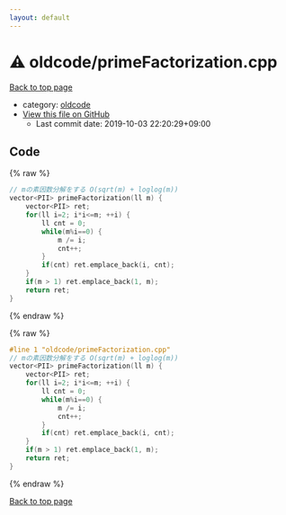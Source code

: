 ```yaml
---
layout: default
---
```


<!-- mathjax config similar to math.stackexchange -->
<script type="text/javascript" async
  src="https://cdnjs.cloudflare.com/ajax/libs/mathjax/2.7.5/MathJax.js?config=TeX-MML-AM_CHTML">
</script>
<script type="text/x-mathjax-config">
  MathJax.Hub.Config({
    TeX: { equationNumbers: { autoNumber: "AMS" }},
    tex2jax: {
      inlineMath: [ ['$','$'] ],
      processEscapes: true
    },
    "HTML-CSS": { matchFontHeight: false },
    displayAlign: "left",
    displayIndent: "2em"
  });
</script>

<script type="text/javascript" src="https://cdnjs.cloudflare.com/ajax/libs/jquery/3.4.1/jquery.min.js"></script>
<script src="https://cdn.jsdelivr.net/npm/jquery-balloon-js@1.1.2/jquery.balloon.min.js" integrity="sha256-ZEYs9VrgAeNuPvs15E39OsyOJaIkXEEt10fzxJ20+2I=" crossorigin="anonymous"></script>
<script type="text/javascript" src="../../assets/js/copy-button.js"></script>
<link rel="stylesheet" href="../../assets/css/copy-button.css" />


# :warning: oldcode/primeFactorization.cpp

<a href="../../index.html">Back to top page</a>

* category: <a href="../../index.html#bf50ccff88ac9b2562bee63cf804278c">oldcode</a>
* <a href="{{ site.github.repository_url }}/blob/master/oldcode/primeFactorization.cpp">View this file on GitHub</a>
    - Last commit date: 2019-10-03 22:20:29+09:00




## Code

<a id="unbundled"></a>
{% raw %}
```cpp
// mの素因数分解をする O(sqrt(m) + loglog(m))
vector<PII> primeFactorization(ll m) {
    vector<PII> ret;
    for(ll i=2; i*i<=m; ++i) {
        ll cnt = 0;
        while(m%i==0) {
            m /= i;
            cnt++;
        }
        if(cnt) ret.emplace_back(i, cnt);
    }
    if(m > 1) ret.emplace_back(1, m);
    return ret;
}
```
{% endraw %}

<a id="bundled"></a>
{% raw %}
```cpp
#line 1 "oldcode/primeFactorization.cpp"
// mの素因数分解をする O(sqrt(m) + loglog(m))
vector<PII> primeFactorization(ll m) {
    vector<PII> ret;
    for(ll i=2; i*i<=m; ++i) {
        ll cnt = 0;
        while(m%i==0) {
            m /= i;
            cnt++;
        }
        if(cnt) ret.emplace_back(i, cnt);
    }
    if(m > 1) ret.emplace_back(1, m);
    return ret;
}
```
{% endraw %}

<a href="../../index.html">Back to top page</a>

